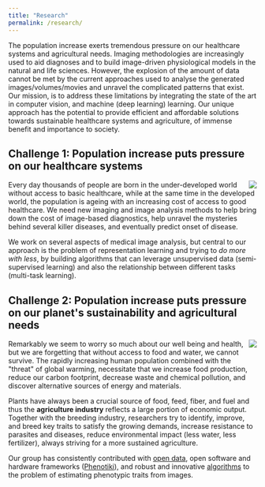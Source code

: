 ```yaml
---
title: "Research"
permalink: /research/
---
```


The population increase exerts tremendous pressure on our healthcare systems and
agricultural needs. Imaging methodologies are increasingly used to aid diagnoses
and to build image-driven physiological models in the natural and life sciences.
However, the explosion of the amount of data cannot be met by the current
approaches used to analyse the generated images/volumes/movies and unravel the
complicated patterns that exist. Our mission, is to address these limitations by
integrating the state of the art in computer vision, and machine (deep learning)
learning. Our unique approach has the potential to provide efficient and
affordable solutions towards sustainable healthcare systems and agriculture, of
immense benefit and importance to society.

## Challenge 1: Population increase puts pressure on our healthcare systems
<img style="float: right;" src="{{ base_path }}/assets/images/cardiacAI.png">

Every day thousands of people are born in the under-developed world without
access to basic healthcare, while at the same time in the developed world, the
population is ageing with an increasing cost of access to good healthcare. We
need new imaging and image analysis methods to help bring down the cost of
image-based diagnostics, help unravel the mysteries behind several killer
diseases, and eventually predict onset of disease.

We work on several aspects of medical image analysis, but central to our
approach is the problem of representation learning and trying to *do more with
less*, by building algorithms that can leverage unsupervised data
(semi-supervised learning) and also the relationship between different tasks
(multi-task learning).

## Challenge 2: Population increase puts pressure on our planet's sustainability and agricultural needs
<img style="float: right;" src="{{ base_path }}/assets/images/plant_pheno.png">

Remarkably we seem to worry so much about our well being and health, but we are
forgetting that without access to food and water, we cannot survive. The rapidly
increasing human population combined with the "threat" of global warming,
necessitate that we increase food production, reduce our carbon footprint,
decrease waste and chemical pollution, and discover alternative sources of
energy and materials.

Plants have always been a crucial source of food, feed, fiber, and fuel and thus
the **agriculture industry** reflects a large portion of economic output.
Together with the breeding industry, researchers try to identify, improve, and
breed key traits to satisfy the growing demands, increase resistance to
parasites and diseases, reduce environmental impact (less water, less
fertilizer), always striving for a more sustained agriculture.

Our group has consistently contributed with [open
data](https://www.plant-phenotyping.org/datasets-home), open software and
hardware frameworks ([Phenotiki](http://phenotiki.com/)), and robust and
innovative [algorithms](http://tsaftaris.com/publications.html) to the problem
of estimating phenotypic traits from images. 
